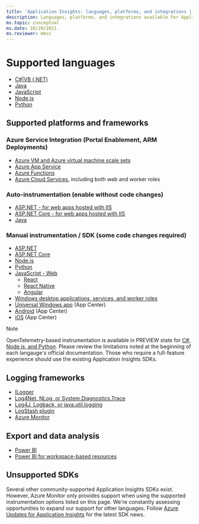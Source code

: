 ```yaml
---
title: 'Application Insights: languages, platforms, and integrations | Microsoft Docs'
description: Languages, platforms, and integrations available for Application Insights
ms.topic: conceptual
ms.date: 10/29/2021
ms.reviewer: mmcc
---
```


# Supported languages

* [C#|VB (.NET)](./asp-net.md)
* [Java](./java-in-process-agent.md)
* [JavaScript](./javascript.md)
* [Node.js](./nodejs.md)
* [Python](./opencensus-python.md)

## Supported platforms and frameworks

### Azure Service Integration (Portal Enablement, ARM Deployments)
* [Azure VM and Azure virtual machine scale sets](./azure-vm-vmss-apps.md)
* [Azure App Service](./azure-web-apps.md)
* [Azure Functions](../../azure-functions/functions-monitoring.md)
* [Azure Cloud Services](./azure-web-apps-net-core.md), including both web and worker roles

### Auto-instrumentation (enable without code changes)
* [ASP.NET - for web apps hosted with IIS](./status-monitor-v2-overview.md)
* [ASP.NET Core - for web apps hosted with IIS](./status-monitor-v2-overview.md)
* [Java](./java-in-process-agent.md)

### Manual instrumentation / SDK (some code changes required)
* [ASP.NET](./asp-net.md)
* [ASP.NET Core](./asp-net-core.md)
* [Node.js](./nodejs.md)
* [Python](./opencensus-python.md)
* [JavaScript - Web](./javascript.md)
  * [React](./javascript-react-plugin.md)
  * [React Native](./javascript-react-native-plugin.md)
  * [Angular](./javascript-angular-plugin.md)
* [Windows desktop applications, services, and worker roles](./windows-desktop.md)
* [Universal Windows app](../app/mobile-center-quickstart.md) (App Center)
* [Android](../app/mobile-center-quickstart.md) (App Center)
* [iOS](../app/mobile-center-quickstart.md) (App Center)

> [!NOTE]
> OpenTelemetry-based instrumentation is available in PREVIEW state for [C#, Node.js, and Python](opentelemetry-enable.md). Please review the limitations noted at the beginning of each langauge's official documentation. Those who require a full-feature experience should use the existing Application Insights SDKs.

## Logging frameworks
* [ILogger](./ilogger.md)
* [Log4Net, NLog, or System.Diagnostics.Trace](./asp-net-trace-logs.md)
* [Log4J, Logback, or java.util.logging](./java-in-process-agent.md#autocollected-logs)
* [LogStash plugin](https://github.com/Azure/azure-diagnostics-tools/tree/master/Logstash/logstash-output-applicationinsights)
* [Azure Monitor](/archive/blogs/msoms/application-insights-connector-in-oms)

## Export and data analysis
* [Power BI](https://powerbi.microsoft.com/blog/explore-your-application-insights-data-with-power-bi/)
* [Power BI for workspace-based resources](../logs/log-powerbi.md)

## Unsupported SDKs
Several other community-supported Application Insights SDKs exist. However, Azure Monitor only provides support when using the supported instrumentation options listed on this page. We're constantly assessing opportunities to expand our support for other languages. Follow [Azure Updates for Application Insights](https://azure.microsoft.com/updates/?query=application%20insights) for the latest SDK news.

